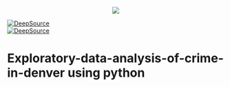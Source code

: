 <p align="center">
  <img src="https://deepsource.io/images/logo-wordmark-dark.svg" />
</p>
<a href="https://deepsource.io/gh/raiedkhan/Exploratory-data-analysis-of-crime-in-denver/?ref=repository-badge" target="_blank"><img alt="DeepSource" title="DeepSource" src="https://deepsource.io/gh/raiedkhan/Exploratory-data-analysis-of-crime-in-denver.svg/?label=active+issues&show_trend=true"/></a>
<br>
<a href="https://deepsource.io/gh/raiedkhan/Exploratory-data-analysis-of-crime-in-denver/?ref=repository-badge" target="_blank"><img alt="DeepSource" title="DeepSource" src="https://deepsource.io/gh/raiedkhan/Exploratory-data-analysis-of-crime-in-denver.svg/?label=resolved+issues&show_trend=true"/></a>
<br>

# Exploratory-data-analysis-of-crime-in-denver using python
